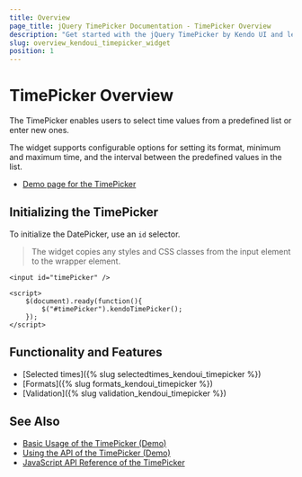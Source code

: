 ```yaml
---
title: Overview
page_title: jQuery TimePicker Documentation - TimePicker Overview
description: "Get started with the jQuery TimePicker by Kendo UI and learn how to create, initialize, and enable the widget."
slug: overview_kendoui_timepicker_widget
position: 1
---
```


# TimePicker Overview

The TimePicker enables users to select time values from a predefined list or enter new ones.

The widget supports configurable options for setting its format, minimum and maximum time, and the interval between the predefined values in the list.

* [Demo page for the TimePicker](https://demos.telerik.com/kendo-ui/timepicker/index)

## Initializing the TimePicker

To initialize the DatePicker, use an `id` selector.

> The widget copies any styles and CSS classes from the input element to the wrapper element.

    <input id="timePicker" />

    <script>
        $(document).ready(function(){
            $("#timePicker").kendoTimePicker();
        });
    </script>

## Functionality and Features

* [Selected times]({% slug selectedtimes_kendoui_timepicker %})
* [Formats]({% slug formats_kendoui_timepicker %})
* [Validation]({% slug validation_kendoui_timepicker %})

## See Also

* [Basic Usage of the TimePicker (Demo)](https://demos.telerik.com/kendo-ui/timepicker/index)
* [Using the API of the TimePicker (Demo)](https://demos.telerik.com/kendo-ui/timepicker/api)
* [JavaScript API Reference of the TimePicker](/api/javascript/ui/timepicker)

